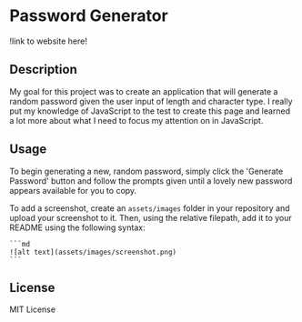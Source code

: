 # Password Generator
!link to website here!
## Description

My goal for this project was to create an application that will generate a random password given the user input of length and character type. I really put my knowledge of JavaScript to the test to create this page and learned a lot more about what I need to focus my attention on in JavaScript. 

## Usage

To begin generating a new, random password, simply click the 'Generate Password' button and follow the prompts given until a lovely new password appears available for you to copy.

To add a screenshot, create an `assets/images` folder in your repository and upload your screenshot to it. Then, using the relative filepath, add it to your README using the following syntax:

    ```md
    ![alt text](assets/images/screenshot.png)
    ```

## License

MIT License


